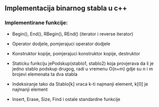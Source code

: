 ## Implementacija binarnog stabla u c++

### Implementirane funkcije:

  - Begin(), End(), RBegin(), REnd() (iterator i reverse iterator)

  - Operator dodjele, pomjerajuci operator dodjele

  - Konstruktor kopije, pomjerajuci konstruktor kopije, destruktor

  - Staticku funkciju jePodskup(stablo1, stablo2) koja provjerava da li je jedno stablo podskup drugog, radi u vremenu O(n+m) gdje su n i m brojevi elemenata ta dva stabla

  - Indeksiranje tako da Stablo[k] vraca k-ti najmanji element, k[0] je najmanji element

  - Insert, Erase, Size, Find i ostale standardne funkcije
